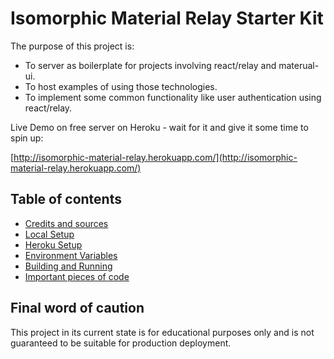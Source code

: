 # Isomorphic Material Relay Starter Kit

The purpose of this project is:

* To server as boilerplate for projects involving react/relay and materual-ui.
* To host examples of using those technologies.
* To implement some common functionality like user authentication using react/relay.

Live Demo on free server on Heroku - wait for it and give it some time to spin up:

[http://isomorphic-material-relay.herokuapp.com/](http://isomorphic-material-relay.herokuapp.com/)

## Table of contents

* [Credits and sources](./doc/Credits.md)
* [Local Setup](./doc/Setup-Local.md)
* [Heroku Setup](./doc/Setup-Heroku.md)
* [Environment Variables](./doc/Environment.md)
* [Building and Running](./doc/BuildRun.md)
* [Important pieces of code](./doc/Code.md)

## Final word of caution

This project in its current state is for educational purposes only and is not guaranteed to be suitable for production deployment.
